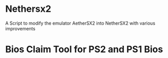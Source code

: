 # Nethersx2
A Script to modify the emulator AetherSX2 into NetherSX2 with various improvements

# Bios Claim Tool for PS2 and PS1 Bios
